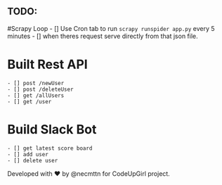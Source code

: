 ## TODO:

#Scrapy Loop
    - [] Use Cron tab to run `scrapy runspider app.py` every 5 minutes
    - [] when theres request serve directly from that json file.
# Built Rest API
    - [] post /newUser
    - [] post /deleteUser
    - [] get /allUsers
    - [] get /user

# Build Slack Bot
    - [] get latest score board
    - [] add user
    - [] delete user


Developed with ❤️  by @necmttn for CodeUpGirl project.


